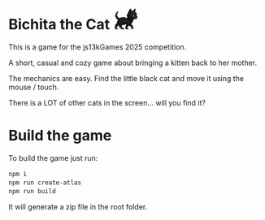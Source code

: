 # Bichita the Cat <img src='bichita-walk-1.webp'/>

This is a game for the js13kGames 2025 competition.

A short, casual and cozy game about bringing a kitten back to her mother.

The mechanics are easy. Find the little black cat and move it using the mouse / touch.

There is a LOT of other cats in the screen... will you find it?

# Build the game

To build the game just run:

```bash
npm i
npm run create-atlas
npm run build
```

It will generate a zip file in the root folder.